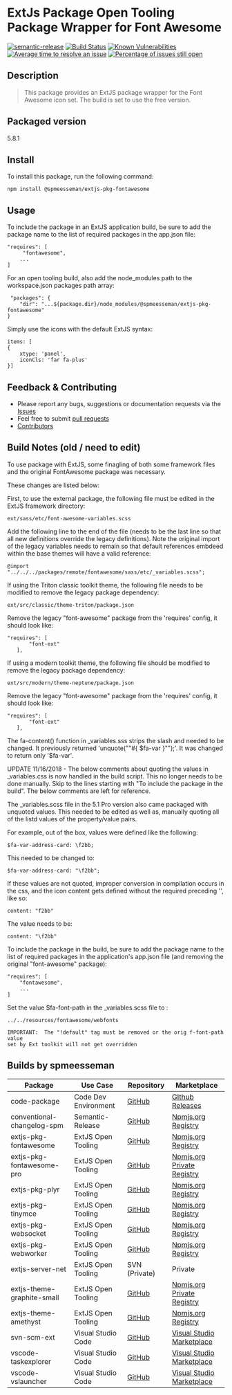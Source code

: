 # ExtJs Package Open Tooling Package Wrapper for Font Awesome

[![semantic-release](https://img.shields.io/badge/%20%20%F0%9F%93%A6%F0%9F%9A%80-semantic--release-e10079.svg)](https://github.com/semantic-release/semantic-release)
[![Build Status](https://dev.azure.com/spmeesseman/extjs-pkg-fontawesome/_apis/build/status/spmeesseman.extjs-pkg-fontawesome?branchName=master)](https://dev.azure.com/spmeesseman/extjs-pkg-fontawesome/_build/latest?definitionId=2&branchName=master)
[![Known Vulnerabilities](https://snyk.io/test/github/spmeesseman/extjs-pkg-fontawesome/badge.svg)](https://snyk.io/test/github/spmeesseman/extjs-pkg-fontawesome)
[![Average time to resolve an issue](https://isitmaintained.com/badge/resolution/spmeesseman/extjs-pkg-fontawesome.svg)](https://isitmaintained.com/project/spmeesseman/extjs-pkg-fontawesome "Average time to resolve an issue")
[![Percentage of issues still open](https://isitmaintained.com/badge/open/spmeesseman/extjs-pkg-fontawesome.svg)](https://isitmaintained.com/project/spmeesseman/extjs-pkg-fontawesome "Percentage of issues still open")

## Description

> This package provides an ExtJS package wrapper for the Font Awesome icon set.  The build is set to use the free version.

## Packaged version

5.8.1

## Install

To install this package, run the following command:

    npm install @spmeesseman/extjs-pkg-fontawesome

## Usage

To include the package in an ExtJS application build, be sure to add the package name to the list of required packages in the app.json file:

    "requires": [
         "fontawesome",
        ...
    ]

For an open tooling build, also add the node_modules path to the workspace.json packages path array:

     "packages": {
        "dir": "...${package.dir}/node_modules/@spmeesseman/extjs-pkg-fontawesome"
    }

Simply use the icons with the default ExtJS syntax:

    items: [
    {
        xtype: 'panel',
        iconCls: 'far fa-plus'
    }]

## Feedback & Contributing

* Please report any bugs, suggestions or documentation requests via the
  [Issues](https://github.com/spmeesseman/extjs-pkg-fontawesome/issues)
* Feel free to submit
  [pull requests](https://github.com/spmeesseman/extjs-pkg-fontawesome/pulls)
* [Contributors](https://github.com/spmeesseman/extjs-pkg-fontawesome/graphs/contributors)

## Build Notes (old / need to edit)

To use package with ExtJS, some finagling of both some framework files and the original
FontAwesome package was necessary.

These changes are listed below:

First, to use the external package, the following file must be edited in the ExtJS framework 
directory:

    ext/sass/etc/font-awesome-variables.scss

Add the following line to the end of the file (needs to be the last line so that all new
definitions override the legacy definitions).  Note the original import of the legacy variables
needs to remain so that default references embdeed within the base themes will have a valid
reference:

    @import "../../../packages/remote/fontawesome/sass/etc/_variables.scss";

If using the Triton classic toolkit theme, the following file needs to be modified to remove
the legacy package dependency:

    ext/src/classic/theme-triton/package.json

Remove the legacy "font-awesome" package from the 'requires' config, it should look like:

    "requires": [
           "font-ext"
       ],

If using a modern toolkit theme, the following file should be modified to remove the legacy
package dependency:

    ext/src/modern/theme-neptune/package.json

Remove the legacy "font-awesome" package from the 'requires' config, it should look like:

    "requires": [
           "font-ext"
       ],

The fa-content() function in _variables.sss strips the slash and needed to be changed.  It 
previously returned 'unquote("\"#{ $fa-var }\"");'.  It was changed to return only '$fa-var'.

UPDATE 11/16/2018 - The below comments about quoting the values in _variables.css is now handled
in the build script.  This no longer needs to be done manually.  Skip to the lines starting
with "To include the package in the build".  The below comments are left for reference.

The _variables.scss file in the 5.1 Pro version also came packaged with unquoted values.  This 
needed to be edited as well as, manually quoting all of the listd values of the property/value
pairs.

For example, out of the box, values were defined like the following:

    $fa-var-address-card: \f2bb;

This needed to be changed to:

    $fa-var-address-card: "\f2bb";

If these values are not quoted, improper conversion in compilation occurs in the css, and
the icon content gets defined without the required preceding '\', like so:

    content: "f2bb"

The value needs to be:

    content: "\f2bb"

To include the package in the build, be sure to add the package name to the list of required
packages in the application's app.json file (and removing the original "font-awesome" package):

    "requires": [
        "fontawesome",
        ...
    ]

Set the value $fa-font-path in the _variables.scss file to :

    ../../resources/fontawesome/webfonts

    IMPORTANT:  The "!default" tag must be removed or the orig f-font-path value
    set by Ext toolkit will not get overridden

## Builds by spmeesseman

|Package|Use Case|Repository|Marketplace|
|-|-|-|-|
|code-package|Code Dev Environment|[GitHub](https://github.com/spmeesseman/code-package)|[GIthub Releases](https://github.com/spmeesseman/code-package/releases)|
|conventional-changelog-spm|Semantic-Release|[GitHub](https://github.com/spmeesseman/conventional-changelog-spm)|[Npmjs.org Registry](https://www.npmjs.com/package/conventional-changelog-spm)|
|extjs-pkg-fontawesome|ExtJS Open Tooling|[GitHub](https://github.com/spmeesseman/extjs-pkg-fontawesome)|[Npmjs.org Registry](https://www.npmjs.com/package/extjs-pkg-fontawesome)|
|extjs-pkg-fontawesome-pro|ExtJS Open Tooling|[GitHub](https://github.com/spmeesseman/extjs-pkg-fontawesome-pro)|[Npmjs.org Private Registry](https://www.npmjs.com/package/@spmeesseman/extjs-pkg-fontawesome-pro)|
|extjs-pkg-plyr|ExtJS Open Tooling|[GitHub](https://github.com/spmeesseman/extjs-pkg-plyr)|[Npmjs.org Registry](https://www.npmjs.com/package/extjs-pkg-plyr)|
|extjs-pkg-tinymce|ExtJS Open Tooling|[GitHub](https://github.com/spmeesseman/extjs-pkg-tinymce)|[Npmjs.org Registry](https://www.npmjs.com/package/extjs-pkg-tinymce)|
|extjs-pkg-websocket|ExtJS Open Tooling|[GitHub](https://github.com/spmeesseman/extjs-pkg-websocket)|[Npmjs.org Registry](https://www.npmjs.com/package/extjs-pkg-websocket)|
|extjs-pkg-webworker|ExtJS Open Tooling|[GitHub](https://github.com/spmeesseman/extjs-pkg-webworker)|[Npmjs.org Registry](https://www.npmjs.com/package/extjs-pkg-webworker)|
|extjs-server-net|ExtJS Open Tooling|SVN (Private)|Private|
|extjs-theme-graphite-small|ExtJS Open Tooling|[GitHub](https://github.com/spmeesseman/extjs-theme-graphite-small)|[Npmjs.org Private Registry](https://www.npmjs.com/package/@spmeesseman/extjs-theme-graphite-small)|
|extjs-theme-amethyst|ExtJS Open Tooling|[GitHub](https://github.com/spmeesseman/extjs-theme-amethyst)|[Npmjs.org Registry](https://www.npmjs.com/package/extjs-theme-amethyst)|
|svn-scm-ext|Visual Studio Code|[GitHub](https://github.com/spmeesseman/svn-scm-ext)|[Visual Studio Marketplace](https://marketplace.visualstudio.com/itemdetails?itemName=spmeesseman.svn-scm-ext)|
|vscode-taskexplorer|Visual Studio Code|[GitHub](https://github.com/spmeesseman/vscode-taskexplorer)|[Visual Studio Marketplace](https://marketplace.visualstudio.com/itemdetails?itemName=spmeesseman.vscode-taskexplorer)|
|vscode-vslauncher|Visual Studio Code|[GitHub](https://github.com/spmeesseman/vscode-vslauncher)|[Visual Studio Marketplace](https://marketplace.visualstudio.com/itemdetails?itemName=spmeesseman.vscode-vslauncher)|
